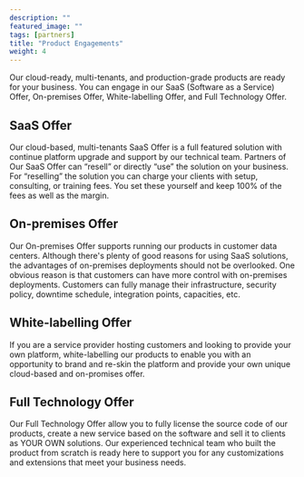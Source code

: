 ```yaml
---
description: ""
featured_image: ""
tags: [partners]
title: "Product Engagements"
weight: 4
---
```


Our cloud-ready, multi-tenants, and production-grade products are ready for your business. You can engage in our SaaS (Software as a Service) Offer, On-premises Offer, White-labelling Offer, and Full Technology Offer. <!--more-->

SaaS Offer
---
Our cloud-based, multi-tenants SaaS Offer is a full featured solution with continue platform upgrade and support by our technical team. Partners of Our SaaS Offer can “resell” or directly “use” the solution on your business.  For “reselling” the solution you can charge your clients with setup, consulting, or training fees.  You set these yourself and keep 100% of the fees as well as the margin.

On-premises Offer
---
Our On-premises Offer supports running our products in customer data centers. Although there's plenty of good reasons for using SaaS solutions, the advantages of on-premises deployments should not be overlooked. One obvious reason is that customers can have more control with on-premises deployments. Customers can fully manage their infrastructure, security policy, downtime schedule, integration points, capacities, etc.

White-labelling Offer
---
If you are a service provider hosting customers and looking to provide your own platform, white-labelling our products to enable you with an opportunity to brand and re-skin the platform and provide your own unique cloud-based and on-promises offer.

Full Technology Offer
---
Our Full Technology Offer allow you to fully license the source code of our products, create a new service based on the software and sell it to clients as YOUR OWN solutions. Our experienced technical team who built the product from scratch is ready here to support you for any customizations and extensions that meet your business needs. 

